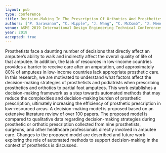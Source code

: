 ```yaml
---
layout: pub
type: conference
title: Decision-Making In The Prescription Of Orthotics And Prosthetics For Partial-Foot Amputees
authors: ["P. Saravanan", "C. Hipple", "J. Wang", "C. McComb", "J. Menold"]
venue: ASME 2019 International Design Engineering Technical Conferences and Computers and Information in Engineering Conference
year: 2019
accepted: true
---
```

Prosthetists face a daunting number of decisions that directly affect an amputee’s ability to walk and indirectly affect the overall quality of life of that amputee. In addition, the lack of resources in low-income countries provides a barrier to receive care after an amputation, and approximately 80% of amputees in low-income countries lack appropriate prosthetic care.  In this research, we are motivated to understand what factors affect the decision-making strategies of prosthetists and podiatrists when prescribing prosthetics and orthotics to partial foot amputees. This work establishes a decision-making framework as a step towards automated methods that may reduce the complexities and decision-making burden of prosthetic prescription, ultimately increasing the efficiency of prosthetic prescription in low-resourced areas. A decision-making model is proposed based on an extensive literature review of over 100 papers. The proposed model is compared to qualitative data regarding decision-making strategies during prosthetic or orthotic prescription collected from nine prosthetists, surgeons, and other healthcare professionals directly involved in amputee care. Changes to the proposed model are described and future work exploring the role of automated methods to support decision-making in the context of prosthetics is discussed. 